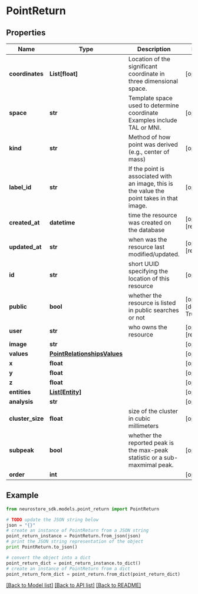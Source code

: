 # PointReturn


## Properties
Name | Type | Description | Notes
------------ | ------------- | ------------- | -------------
**coordinates** | **List[float]** | Location of the significant coordinate in three dimensional space. | [optional] 
**space** | **str** | Template space used to determine coordinate Examples include TAL or MNI. | [optional] 
**kind** | **str** | Method of how point was derived (e.g., center of mass) | [optional] 
**label_id** | **str** | If the point is associated with an image, this is the value the point takes in that image. | [optional] 
**created_at** | **datetime** | time the resource was created on the database | [optional] [readonly] 
**updated_at** | **str** | when was the resource last modified/updated. | [optional] [readonly] 
**id** | **str** | short UUID specifying the location of this resource | [optional] 
**public** | **bool** | whether the resource is listed in public searches or not | [optional] [default to True]
**user** | **str** | who owns the resource | [optional] [readonly] 
**image** | **str** |  | [optional] 
**values** | [**PointRelationshipsValues**](PointRelationshipsValues.md) |  | [optional] 
**x** | **float** |  | [optional] 
**y** | **float** |  | [optional] 
**z** | **float** |  | [optional] 
**entities** | [**List[Entity]**](Entity.md) |  | [optional] 
**analysis** | **str** |  | [optional] 
**cluster_size** | **float** | size of the cluster in cubic millimeters | [optional] 
**subpeak** | **bool** | whether the reported peak is the max-peak statistic or a sub-maxmimal peak. | [optional] 
**order** | **int** |  | [optional] 

## Example

```python
from neurostore_sdk.models.point_return import PointReturn

# TODO update the JSON string below
json = "{}"
# create an instance of PointReturn from a JSON string
point_return_instance = PointReturn.from_json(json)
# print the JSON string representation of the object
print PointReturn.to_json()

# convert the object into a dict
point_return_dict = point_return_instance.to_dict()
# create an instance of PointReturn from a dict
point_return_form_dict = point_return.from_dict(point_return_dict)
```
[[Back to Model list]](../README.md#documentation-for-models) [[Back to API list]](../README.md#documentation-for-api-endpoints) [[Back to README]](../README.md)


